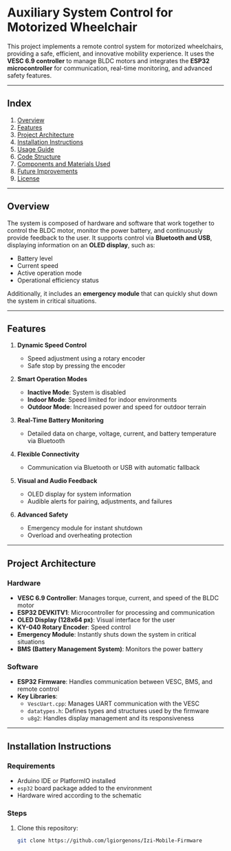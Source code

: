 # **Auxiliary System Control for Motorized Wheelchair**

This project implements a remote control system for motorized wheelchairs, providing a safe, efficient, and innovative mobility experience. It uses the **VESC 6.9 controller** to manage BLDC motors and integrates the **ESP32 microcontroller** for communication, real-time monitoring, and advanced safety features.

---

## **Index**
1. [Overview](#overview)  
2. [Features](#features)  
3. [Project Architecture](#project-architecture)  
4. [Installation Instructions](#installation-instructions)  
5. [Usage Guide](#usage-guide)  
6. [Code Structure](#code-structure)  
7. [Components and Materials Used](#components-and-materials-used)  
8. [Future Improvements](#future-improvements)  
9. [License](#license)

---

## **Overview**

The system is composed of hardware and software that work together to control the BLDC motor, monitor the power battery, and continuously provide feedback to the user. It supports control via **Bluetooth and USB**, displaying information on an **OLED display**, such as:
- Battery level  
- Current speed  
- Active operation mode  
- Operational efficiency status  

Additionally, it includes an **emergency module** that can quickly shut down the system in critical situations.

---

## **Features**

1. **Dynamic Speed Control**  
   - Speed adjustment using a rotary encoder  
   - Safe stop by pressing the encoder  

2. **Smart Operation Modes**  
   - **Inactive Mode**: System is disabled  
   - **Indoor Mode**: Speed limited for indoor environments  
   - **Outdoor Mode**: Increased power and speed for outdoor terrain  

3. **Real-Time Battery Monitoring**  
   - Detailed data on charge, voltage, current, and battery temperature via Bluetooth  

4. **Flexible Connectivity**  
   - Communication via Bluetooth or USB with automatic fallback  

5. **Visual and Audio Feedback**  
   - OLED display for system information  
   - Audible alerts for pairing, adjustments, and failures  

6. **Advanced Safety**  
   - Emergency module for instant shutdown  
   - Overload and overheating protection  

---

## **Project Architecture**

### **Hardware**
- **VESC 6.9 Controller**: Manages torque, current, and speed of the BLDC motor  
- **ESP32 DEVKITV1**: Microcontroller for processing and communication  
- **OLED Display (128x64 px)**: Visual interface for the user  
- **KY-040 Rotary Encoder**: Speed control  
- **Emergency Module**: Instantly shuts down the system in critical situations  
- **BMS (Battery Management System)**: Monitors the power battery  

### **Software**
- **ESP32 Firmware**: Handles communication between VESC, BMS, and remote control  
- **Key Libraries**:
  - `VescUart.cpp`: Manages UART communication with the VESC  
  - `datatypes.h`: Defines types and structures used by the firmware  
  - `u8g2`: Handles display management and its responsiveness  

---

## **Installation Instructions**

### **Requirements**
- Arduino IDE or PlatformIO installed  
- `esp32` board package added to the environment  
- Hardware wired according to the schematic  

### **Steps**
1. Clone this repository:
   ```bash
   git clone https://github.com/lgiorgenons/Izi-Mobile-Firmware
